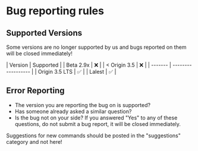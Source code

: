 # Bug reporting rules

## Supported Versions

Some versions are no longer supported by us and bugs reported on them will be closed immediately!

| Version | Supported |
| Beta 2.9x | :x: |
| < Origin 3.5 | :x: |
| ------- | ------------------ |
| Origin 3.5 LTS | :white_check_mark: |
| Lalest | :white_check_mark: |


## Error Reporting

- The version you are reporting the bug on is supported?
- Has someone already asked a similar question?
- Is the bug not on your side?
 If you answered "Yes" to any of these questions, do not submit a bug report, it will be closed immediately.

Suggestions for new commands should be posted in the "suggestions" category and not here!
